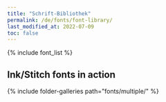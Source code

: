 ```yaml
---
title: "Schrift-Bibliothek"
permalink: /de/fonts/font-library/
last_modified_at: 2022-07-09
toc: false
---
```

{% include font_list %}



## Ink/Stitch fonts in action
{% include folder-galleries path="fonts/multiple/" %}
